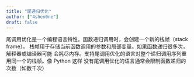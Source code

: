 ```yaml
---
title: "尾递归优化"
author: ["4shen0ne"]
draft: false
---
```


尾调用优化是一个编程语言特性。函数递归调用时，会创建一个新的栈帧（stack frame）。
栈帧用于存储当前函数调用的参数和局部变量。如果函数递归很多次，解释器或编译器可能
会耗尽内存。支持尾调用优化的语言对整个递归调用序列重用同一个的栈帧。像 Python 这样
没有尾调用优化的语言通常会限制函数递归的次数（如数千次）
